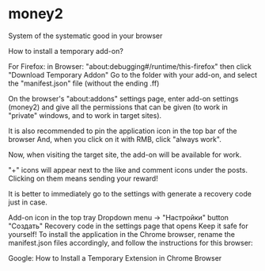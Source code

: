 # money2
System of the systematic good in your browser

How to install a temporary add-on?

For Firefox:
in Browser:
"about:debugging#/runtime/this-firefox"
then click "Download Temporary Addon"
Go to the folder with your add-on, and select the "manifest.json" file (without the ending .ff)

On the browser's "about:addons" settings page, enter add-on settings (money2)
and give all the permissions that can be given (to work in "private" windows, and to work in target sites).

It is also recommended to pin the application icon in the top bar of the browser
And, when you click on it with RMB, click "always work".

Now, when visiting the target site, the add-on will be available for work.

"+" icons will appear next to the like and comment icons under the posts.
Clicking on them means sending your reward!

It is better to immediately go to the settings with generate a recovery code just in case.

Add-on icon in the top tray
Dropdown menu -> "Настройки" button
"Создать" Recovery code in the settings page that opens
Keep it safe for yourself!
To install the application in the Chrome browser,
rename the manifest.json files accordingly, and follow the instructions for this browser:

Google: How to Install a Temporary Extension in Chrome Browser
